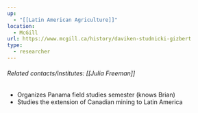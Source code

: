 ```yaml
---
up:
  - "[[Latin American Agriculture]]"
location:
  - McGill
url: https://www.mcgill.ca/history/daviken-studnicki-gizbert
type:
  - researcher
---
```

###### Related contacts/institutes: [[Julia Freeman]]

- Organizes Panama field studies semester (knows Brian)
- Studies the extension of Canadian mining to Latin America